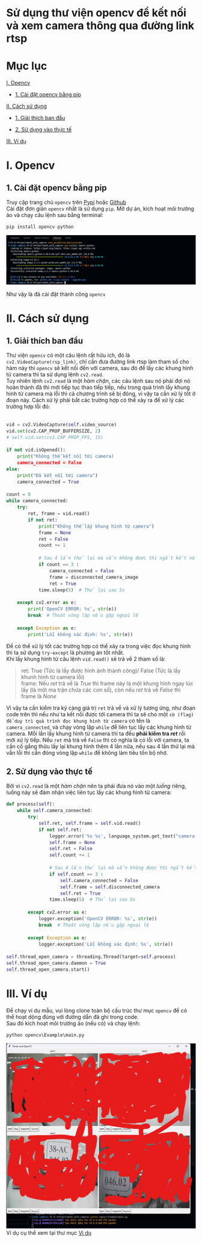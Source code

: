 # Sử dụng thư viện opencv để kết nối và xem camera thông qua đường link rtsp  

# Mục lục

[I. Opencv](#i-Opencv)
- [1. Cài đặt opencv bằng pip](#1-cài-đặt-opencv-bằng-pip)

[II. Cách sử dụng](#ii-cách-sử-dụng)
- [1. Giải thích ban đầu](#1-Giải-thích-ban-đầu)

- [2. Sử dụng vào thực tế](#2-Sử-dụng-vào-thực-tế)

[III. Ví dụ](#iii-Ví-dụ)

# I. Opencv

## 1. Cài đặt opencv bằng pip  
Truy cập trang chủ `opencv` trên [Pypi](https://pypi.org/project/opencv-python/) hoặc [Github](https://github.com/opencv/opencv-python)  
Cài đặt đơn giản `opencv` nhất là sử dụng `pip`. Mở dự án, kích hoạt môi trường ảo và chạy câu lệnh sau bằng terminal: 

```python
pip install opencv-python
```
![cài đặt opencv thông qua pip](image/install_opencv_pip.png)

Như vậy là đã cài đặt thành công `opencv`  

# II. Cách sử dụng  

## 1. Giải thích ban đầu  

Thư viện `opencv` có một câu lệnh rất hữu ích, đó là `cv2.VideoCapture(rsp_link)`, chỉ cần đưa đường link rtsp làm tham số cho hàm này thì `opencv` sẽ kết nối đến với camera, sau đó để lấy các khung hình từ camera thì ta sử dụng lệnh `cv2.read`.  
Tuy nhiên lệnh `cv2.read` là một *hàm chặn*, các câu lệnh sau nó phải đợi nó hoàn thành đã thì mới tiếp tục thao tiếp tiếp, nếu trong quá trình lấy khung hình từ camera mà lỗi thì cả chương trình sẽ bị đóng, vì vậy ta cần xử lý tốt ở đoạn này. Cách xử lý phải bắt các trường hợp có thể xảy ra để xử lý các trường hợp lỗi đó:  
```python

vid = cv2.VideoCapture(self.video_source)
vid.set(cv2.CAP_PROP_BUFFERSIZE, 2)
# self.vid.set(cv2.CAP_PROP_FPS, 15)

if not vid.isOpened():
    print("Không thể kết nối tới camera)
    camera_connected = False
else:
    print("Đã kết nối tới camera")
    camera_connected = True

count = 0
while camera_connected: 
    try:
        ret, frame = vid.read()
        if not ret:
            print("Không thể lấy khung hình từ camera")
            frame = None
            ret = False
            count += 1

            # Sau 4 lần thử lại mà vẫn không được thì ngắt kết nối tới camera
            if count == 3 :
                camera_connected = False
                frame = disconnected_camera_image
                ret = True
            time.sleep(5)  # Thử lại sau 5s

    except cv2.error as e:
        print('OpenCV ERROR: %s', str(e))
        break  # Thoát vòng lặp nếu gặp ngoại lệ

    except Exception as e:
        print('Lỗi không xác định: %s', str(e))
```
Để có thể xử lý tốt các trường hợp có thể xảy ra trong việc đọc khung hình thì ta sử dụng `try-except` là phương án tốt nhất.  
Khi lấy khung hình từ câu lệnh `vid.read()` sẽ trả về 2 tham số là:  

> ret: True (Tức là lấy được hình ảnh thành công)/ False (Tức là lấy khunh hình từ camera lỗi)  
> frame: Nếu *ret* trả về là *True* thì frame này là một khung hình ngay lúc lấy (là một ma trận chứa các con số), còn nếu *ret* trả về *False* thì frame là *None*  

Vì vậy ta cần kiểm tra kỹ càng giá trị `ret` trả về và xử lý tương ứng, như đoạn code trên thì nếu như ta kết nối được tới camera thì ta sẽ cho một `cờ (flag) để duy trì quá trình đọc khung hình từ camera` có tên là `camera_connected`, và chạy vòng lặp `while` để liên tục lấy các khung hình từ camera. Mỗi lần lấy khung hình từ camera thì ta đều **phải kiểm tra *ret*** rồi mới xử lý tiếp. Nếu `ret` mà trả về `False` thì có nghĩa là có lỗi với camera, ta cần cố gắng thửu lấy lại khung hình thêm 4 lần nữa, nếu sau 4 lần thử lại mà vẫn lỗi thì cần đóng vòng lặp `while` để không làm tiêu tốn bộ nhớ.  

## 2. Sử dụng vào thực tế

Bởi vì `cv2.read` là một *hàm chặn* nên ta phải đưa nó vào một *luồng* riêng, luồng này sẽ đảm nhận việc liên tục lấy các khung hình từ camera:  

```python
def process(self):        
    while self.camera_connected:
        try:
            self.ret, self.frame = self.vid.read()
            if not self.ret:
                logger.error('%s %s', language_system.get_text("camera.error_read_frame"), self.video_source)
                self.frame = None
                self.ret = False
                self.count += 1

                # Sau 4 lần thử lại mà vẫn không được thì ngắt kết nối tới camera
                if self.count == 3 :
                    self.camera_connected = False
                    self.frame = self.disconnected_camera
                    self.ret = True
                time.sleep(5)  # Thử lại sau 5s

        except cv2.error as e:
            logger.exception('OpenCV ERROR: %s', str(e))
            break  # Thoát vòng lặp nếu gặp ngoại lệ

        except Exception as e:
            logger.exception('Lỗi không xác định: %s', str(e))

self.thread_open_camera = threading.Thread(target=self.process)
self.thread_open_camera.daemon = True
self.thread_open_camera.start()
```

# III. Ví dụ

Để chạy ví dụ mẫu, vui lòng clone toàn bộ cấu trúc thư mục `opencv` để có thể hoạt dộng đúng với đường dẫn đã ghi trong code.  
Sau đó kích hoạt môi trường ảo (nếu có) và chạy lệnh:  

```python
python opencv\Example\main.py
```
![demo phần mềm](image/demo.png)
Ví dụ cụ thể xem tại thư mục [Ví dụ](./Example/)